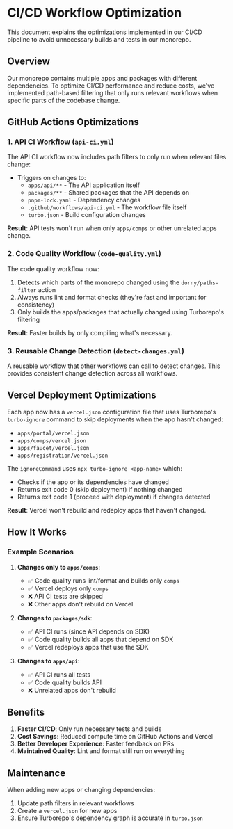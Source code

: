 # CI/CD Workflow Optimization

This document explains the optimizations implemented in our CI/CD pipeline to avoid unnecessary builds and tests in our monorepo.

## Overview

Our monorepo contains multiple apps and packages with different dependencies. To optimize CI/CD performance and reduce costs, we've implemented path-based filtering that only runs relevant workflows when specific parts of the codebase change.

## GitHub Actions Optimizations

### 1. API CI Workflow (`api-ci.yml`)

The API CI workflow now includes path filters to only run when relevant files change:

- Triggers on changes to:
  - `apps/api/**` - The API application itself
  - `packages/**` - Shared packages that the API depends on
  - `pnpm-lock.yaml` - Dependency changes
  - `.github/workflows/api-ci.yml` - The workflow file itself
  - `turbo.json` - Build configuration changes

**Result**: API tests won't run when only `apps/comps` or other unrelated apps change.

### 2. Code Quality Workflow (`code-quality.yml`)

The code quality workflow now:

1. Detects which parts of the monorepo changed using the `dorny/paths-filter` action
2. Always runs lint and format checks (they're fast and important for consistency)
3. Only builds the apps/packages that actually changed using Turborepo's filtering

**Result**: Faster builds by only compiling what's necessary.

### 3. Reusable Change Detection (`detect-changes.yml`)

A reusable workflow that other workflows can call to detect changes. This provides consistent change detection across all workflows.

## Vercel Deployment Optimizations

Each app now has a `vercel.json` configuration file that uses Turborepo's `turbo-ignore` command to skip deployments when the app hasn't changed:

- `apps/portal/vercel.json`
- `apps/comps/vercel.json`
- `apps/faucet/vercel.json`
- `apps/registration/vercel.json`

The `ignoreCommand` uses `npx turbo-ignore <app-name>` which:

- Checks if the app or its dependencies have changed
- Returns exit code 0 (skip deployment) if nothing changed
- Returns exit code 1 (proceed with deployment) if changes detected

**Result**: Vercel won't rebuild and redeploy apps that haven't changed.

## How It Works

### Example Scenarios

1. **Changes only to `apps/comps`**:

   - ✅ Code quality runs lint/format and builds only `comps`
   - ✅ Vercel deploys only `comps`
   - ❌ API CI tests are skipped
   - ❌ Other apps don't rebuild on Vercel

2. **Changes to `packages/sdk`**:

   - ✅ API CI runs (since API depends on SDK)
   - ✅ Code quality builds all apps that depend on SDK
   - ✅ Vercel redeploys apps that use the SDK

3. **Changes to `apps/api`**:
   - ✅ API CI runs all tests
   - ✅ Code quality builds API
   - ❌ Unrelated apps don't rebuild

## Benefits

1. **Faster CI/CD**: Only run necessary tests and builds
2. **Cost Savings**: Reduced compute time on GitHub Actions and Vercel
3. **Better Developer Experience**: Faster feedback on PRs
4. **Maintained Quality**: Lint and format still run on everything

## Maintenance

When adding new apps or changing dependencies:

1. Update path filters in relevant workflows
2. Create a `vercel.json` for new apps
3. Ensure Turborepo's dependency graph is accurate in `turbo.json`

